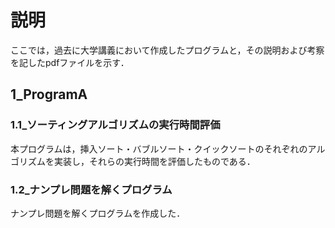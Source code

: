 # 説明
ここでは，過去に大学講義において作成したプログラムと，その説明および考察を記したpdfファイルを示す．

## 1_ProgramA
### 1.1_ソーティングアルゴリズムの実行時間評価
本プログラムは，挿入ソート・バブルソート・クイックソートのそれぞれのアルゴリズムを実装し，それらの実行時間を評価したものである．

### 1.2_ナンプレ問題を解くプログラム
ナンプレ問題を解くプログラムを作成した．
